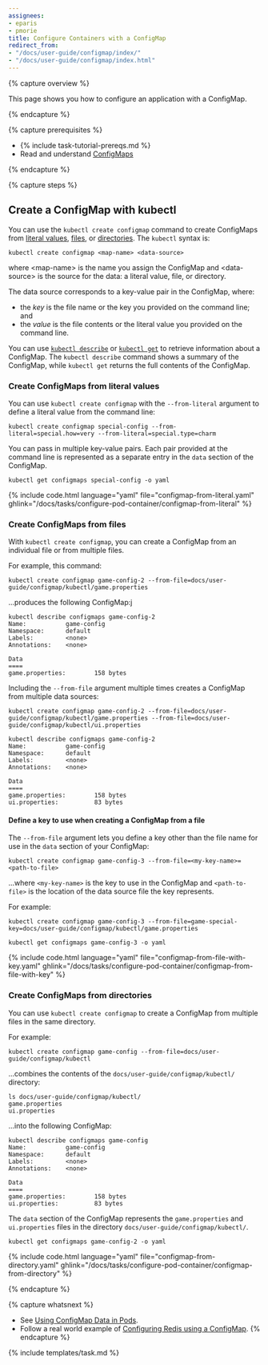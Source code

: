 ```yaml
---
assignees:
- eparis
- pmorie
title: Configure Containers with a ConfigMap
redirect_from:
- "/docs/user-guide/configmap/index/"
- "/docs/user-guide/configmap/index.html"
---
```


{% capture overview %}

This page shows you how to configure an application with a ConfigMap.

{% endcapture %}

{% capture prerequisites %}

- {% include task-tutorial-prereqs.md %}
- Read and understand [ConfigMaps](/docs/concepts/configuration/understanding-configmaps/)

{% endcapture %}

{% capture steps %}

## Create a ConfigMap with kubectl

You can use the `kubectl create configmap` command to create ConfigMaps from [literal values](#creating-configmaps-from-literal-values), [files](#creating-configmaps-from-files), or [directories](#creating-configmaps-from-directories). The `kubectl` syntax is:

```shell
kubectl create configmap <map-name> <data-source>
```

where \<map-name> is the name you assign the ConfigMap and \<data-source> is the source for the data: a literal value, file, or directory.

The data source corresponds to a key-value pair in the ConfigMap, where:

- the *key* is the file name or the key you provided on the command line; and
- the *value* is the file contents or the literal value you provided on the command line.

You can use [`kubectl describe`](docs/user-guide/kubectl/v1.6/#describe) or [`kubectl get`](docs/user-guide/kubectl/v1.6/#get) to retrieve information about a ConfigMap. The `kubectl describe` command shows a summary of the ConfigMap, while `kubectl get` returns the full contents of the ConfigMap.

### Create ConfigMaps from literal values

You can use `kubectl create configmap` with the `--from-literal` argument to define a literal value from the command line:

```shell
kubectl create configmap special-config --from-literal=special.how=very --from-literal=special.type=charm
```

You can pass in multiple key-value pairs. Each pair provided at the command line is represented as a separate entry in the `data` section of the ConfigMap.

```shell
kubectl get configmaps special-config -o yaml
```

{% include code.html language="yaml" file="configmap-from-literal.yaml" ghlink="/docs/tasks/configure-pod-container/configmap-from-literal" %}

### Create ConfigMaps from files

With `kubectl create configmap`, you can create a ConfigMap from an individual file or from multiple files.

For example, this command:

```shell
kubectl create configmap game-config-2 --from-file=docs/user-guide/configmap/kubectl/game.properties
```

...produces the following ConfigMap:j

```shell
kubectl describe configmaps game-config-2
Name:           game-config
Namespace:      default
Labels:         <none>
Annotations:    <none>

Data
====
game.properties:        158 bytes
```

Including the  `--from-file` argument multiple times creates a ConfigMap from multiple data sources:

```shell
kubectl create configmap game-config-2 --from-file=docs/user-guide/configmap/kubectl/game.properties --from-file=docs/user-guide/configmap/kubectl/ui.properties

kubectl describe configmaps game-config-2
Name:           game-config
Namespace:      default
Labels:         <none>
Annotations:    <none>

Data
====
game.properties:        158 bytes
ui.properties:          83 bytes
```

#### Define a key to use when creating a ConfigMap from a file

The `--from-file` argument lets you define a key other than the file name for use in the `data` section of your ConfigMap:

```shell
kubectl create configmap game-config-3 --from-file=<my-key-name>=<path-to-file>
```

...where `<my-key-name>` is the key to use in the ConfigMap and `<path-to-file>` is the location of the data source file the key represents.

For example:

```shell
kubectl create configmap game-config-3 --from-file=game-special-key=docs/user-guide/configmap/kubectl/game.properties

kubectl get configmaps game-config-3 -o yaml
```

{% include code.html language="yaml" file="configmap-from-file-with-key.yaml" ghlink="/docs/tasks/configure-pod-container/configmap-from-file-with-key" %}

### Create ConfigMaps from directories

You can use `kubectl create configmap` to create a ConfigMap from multiple files in the same directory.

For example:

```shell
kubectl create configmap game-config --from-file=docs/user-guide/configmap/kubectl
```

...combines the contents of the `docs/user-guide/configmap/kubectl/` directory:

```shell
ls docs/user-guide/configmap/kubectl/
game.properties
ui.properties
```

...into the following ConfigMap:

```shell
kubectl describe configmaps game-config
Name:           game-config
Namespace:      default
Labels:         <none>
Annotations:    <none>

Data
====
game.properties:        158 bytes
ui.properties:          83 bytes
```

The `data` section of the ConfigMap represents the `game.properties` and `ui.properties` files in the directory `docs/user-guide/configmap/kubectl/`.

```shell
kubectl get configmaps game-config-2 -o yaml
```

{% include code.html language="yaml" file="configmap-from-directory.yaml" ghlink="/docs/tasks/configure-pod-container/configmap-from-directory" %}

{% endcapture %}

{% capture whatsnext %}
- See [Using ConfigMap Data in Pods](/docs/tasks/configure-pod-container/configure-pod-configmap).
- Follow a real world example of [Configuring Redis using a ConfigMap](/docs/tutorials/configuration/configure-redis-using-configmap/).
{% endcapture %}

{% include templates/task.md %}
